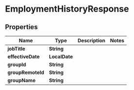 

# EmploymentHistoryResponse


## Properties

Name | Type | Description | Notes
------------ | ------------- | ------------- | -------------
**jobTitle** | **String** |  | 
**effectiveDate** | **LocalDate** |  | 
**groupId** | **String** |  | 
**groupRemoteId** | **String** |  | 
**groupName** | **String** |  | 



